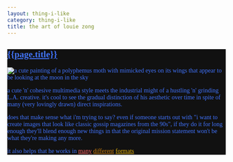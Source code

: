 ```yaml
---
layout: thing-i-like
category: thing-i-like
title: the art of louie zong
---
```


<section style="background-color: #111; color: #4174ff; font-family: serif;">
<a href="https://www.louiezong.com" style="color: #4174ff;"><h2>{{page.title}}</h2></a>
<img src="{{ 'assets/images/louie zong polyphemus moth.webp' | absolute_url }}" alt="a cute painting of a polyphemus moth with mimicked eyes on its wings that appear to be looking at the moon in the sky" loading="lazy">
<p>
a cute 'n' cohesive multimedia style meets the industrial might of a hustling 'n' grinding L.A. creative. it's cool to see the gradual distinction of his aesthetic over time in spite of many (very lovingly drawn) direct inspirations.
</p>
<p>does that make sense what i'm trying to say? even if someone starts out with "i want to create images that look like classic gossip magazines from the 90s", if they do it for long enough they'll blend enough new things in that the original mission statement won't be what they're making any more.
</p>
<p>it also helps that he works in <a href="https://everydaylouie.itch.io/toad-in-the-hole" style="color: #f66">many</a> <a href="https://louiezong.bandcamp.com/" style="color: #ce7f0e">different</a> <a href="https://www.louiezong.com/#/videos/" style="color: #eab50a">formats</a></p>
<section>
